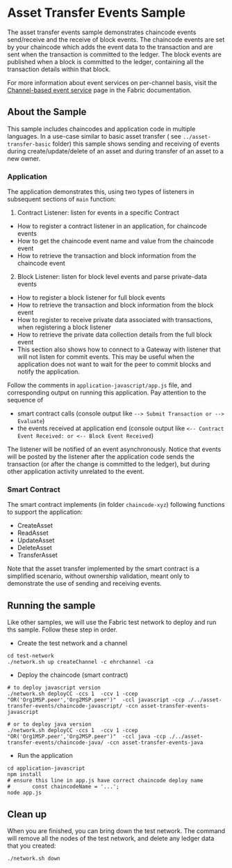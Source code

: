# Asset Transfer Events Sample

The asset transfer events sample demonstrates chaincode events send/receive
and the receive of block events. The chaincode events are set by your
chaincode which adds the event data to the transaction and are sent when the
transaction is committed to the ledger. The block events are published when
a block is committed to the ledger, containing all the transaction details
within that block.

For more information about event services on per-channel basis, visit the
[Channel-based event service](https://hyperledger-fabric.readthedocs.io/en/latest/peer_event_services.html)
page in the Fabric documentation.


## About the Sample

This sample includes chaincodes and application code in multiple languages. 
In a use-case similar to basic asset transfer ( see `../asset-transfer-basic` folder)
this sample shows sending and receiving of events during create/update/delete of an asset 
and during transfer of an asset to a new owner.

### Application
The application demonstrates this, using two types of listeners in subsequent sections of `main` function:
1. Contract Listener: listen for events in a specific Contract
- How to register a contract listener in an application, for chaincode events
- How to get the chaincode event name and value from the chaincode event
- How to retrieve the transaction and block information from the chaincode event

2. Block Listener: listen for block level events and parse private-data events
- How to register a block listener for full block events
- How to retrieve the transaction and block information from the block event
- How to register to receive private data associated with transactions, when registering a block listener
- How to retrieve the private data collection details from the full block event
- This section also shows how to connect to a Gateway with listener that will not listen for commit events. This may be useful when the application does not want to wait for the peer to commit blocks and notify the application.


Follow the comments in `application-javascript/app.js` file, and corresponding output on running this application.
Pay attention to the sequence of 
- smart contract calls (console output like `--> Submit Transaction or --> Evaluate`)
- the events received at application end (console output like `<-- Contract Event Received: or <-- Block Event Received`) 

The listener will be notified of an event asynchronously. Notice that events will
be posted by the listener after the application code sends the transaction (or after the 
change is committed to the ledger), but during other application activity unrelated to the event.

### Smart Contract
The smart contract implements (in folder `chaincode-xyz`) following functions to support the application:
- CreateAsset
- ReadAsset
- UpdateAsset
- DeleteAsset
- TransferAsset

Note that the asset transfer implemented by the smart contract is a simplified scenario, without ownership validation, meant only to 
demonstrate the use of sending and receiving events.


## Running the sample

Like other samples, we will use the Fabric test network to deploy and run ths sample. Follow these step in order.
- Create the test network and a channel
``` 
cd test-network
./network.sh up createChannel -c ehrchannel -ca
```

- Deploy the chaincode (smart contract)
``` 
# to deploy javascript version
./network.sh deployCC -ccs 1  -ccv 1 -ccep "OR('Org1MSP.peer','Org2MSP.peer')"  -ccl javascript -ccp ./../asset-transfer-events/chaincode-javascript/ -ccn asset-transfer-events-javascript

# or to deploy java version
./network.sh deployCC -ccs 1  -ccv 1 -ccep "OR('Org1MSP.peer','Org2MSP.peer')"  -ccl java -ccp ./../asset-transfer-events/chaincode-java/ -ccn asset-transfer-events-java
```

- Run the application
```
cd application-javascript
npm install
# ensure this line in app.js have correct chaincode deploy name
#       const chaincodeName = '...';
node app.js
```


## Clean up
When you are finished, you can bring down the test network. The command will remove all the nodes of the test network, and delete any ledger data that you created:

```
./network.sh down
```
